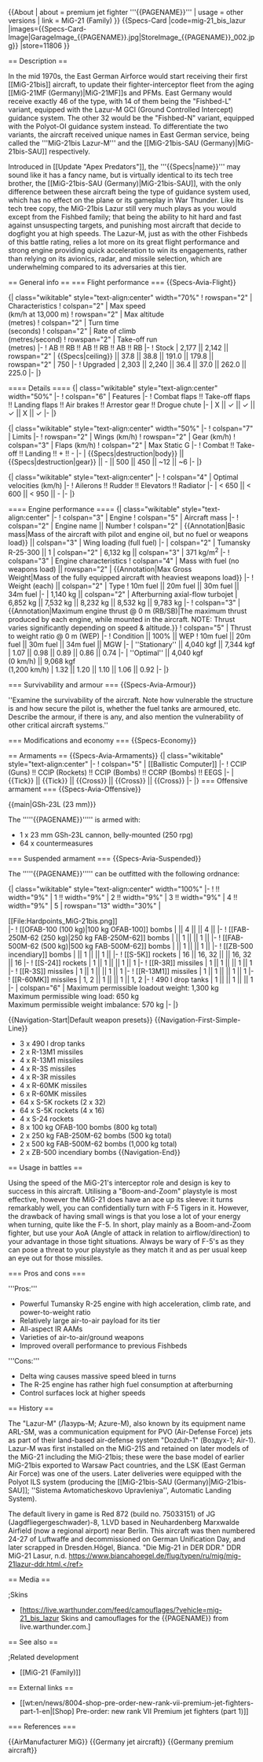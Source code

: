 {{About
| about = premium jet fighter '''{{PAGENAME}}'''
| usage = other versions
| link = MiG-21 (Family)
}}
{{Specs-Card
|code=mig-21_bis_lazur
|images={{Specs-Card-Image|GarageImage_{{PAGENAME}}.jpg|StoreImage_{{PAGENAME}}_002.jpg}}
|store=11806
}}

== Description ==
<!-- ''In the description, the first part should be about the history of and the creation and combat usage of the aircraft, as well as its key features. In the second part, tell the reader about the aircraft in the game. Insert a screenshot of the vehicle, so that if the novice player does not remember the vehicle by name, he will immediately understand what kind of vehicle the article is talking about.'' -->
In the mid 1970s, the East German Airforce would start receiving their first [[MiG-21bis]] aircraft, to update their fighter-interceptor fleet from the aging [[MiG-21MF (Germany)|MiG-21MF]]<nowiki/>s and PFMs. East Germany would receive exactly 46 of the type, with 14 of them being the "Fishbed-L" variant, equipped with the Lazur-M GCI (Ground Controlled Intercept) guidance system. The other 32 would be the "Fishbed-N" variant, equipped with the Polyot-OI guidance system instead. To differentiate the two variants, the aircraft received unique names in East German service, being called the '''MiG-21bis Lazur-M''' and the [[MiG-21bis-SAU (Germany)|MiG-21bis-SAU]] respectively.

Introduced in [[Update "Apex Predators"]], the '''{{Specs|name}}''' may sound like it has a fancy name, but is virtually identical to its tech tree brother, the [[MiG-21bis-SAU (Germany)|MiG-21bis-SAU]], with the only difference between these aircraft being the type of guidance system used, which has no effect on the plane or its gameplay in War Thunder. Like its tech tree copy, the MiG-21bis Lazur still very much plays as you would except from the Fishbed family; that being the ability to hit hard and fast against unsuspecting targets, and punishing most aircraft that decide to dogfight you at high speeds. The Lazur-M, just as with the other Fishbeds of this battle rating, relies a lot more on its great flight performance and strong engine providing quick acceleration to win its engagements, rather than relying on its avionics, radar, and missile selection, which are underwhelming compared to its adversaries at this tier.

== General info ==
=== Flight performance ===
{{Specs-Avia-Flight}}
<!-- ''Describe how the aircraft behaves in the air. Speed, manoeuvrability, acceleration and allowable loads - these are the most important characteristics of the vehicle.'' -->

{| class="wikitable" style="text-align:center" width="70%"
! rowspan="2" | Characteristics
! colspan="2" | Max speed<br>(km/h at 13,000 m)
! rowspan="2" | Max altitude<br>(metres)
! colspan="2" | Turn time<br>(seconds)
! colspan="2" | Rate of climb<br>(metres/second)
! rowspan="2" | Take-off run<br>(metres)
|-
! AB !! RB !! AB !! RB !! AB !! RB
|-
! Stock
| 2,177 || 2,142 || rowspan="2" | {{Specs|ceiling}} || 37.8 || 38.8 || 191.0 || 179.8 || rowspan="2" | 750
|-
! Upgraded
| 2,303 || 2,240 || 36.4 || 37.0 || 262.0 || 225.0
|-
|}

==== Details ====
{| class="wikitable" style="text-align:center" width="50%"
|-
! colspan="6" | Features
|-
! Combat flaps !! Take-off flaps !! Landing flaps !! Air brakes !! Arrestor gear !! Drogue chute
|-
| X || ✓ || ✓ || ✓ || X || ✓     <!-- ✓ -->
|-
|}

{| class="wikitable" style="text-align:center" width="50%"
|-
! colspan="7" | Limits
|-
! rowspan="2" | Wings (km/h)
! rowspan="2" | Gear (km/h)
! colspan="3" | Flaps (km/h)
! colspan="2" | Max Static G
|-
! Combat !! Take-off !! Landing !! + !! -
|-
| {{Specs|destruction|body}} || {{Specs|destruction|gear}} || - || 500 || 450 || ~12 || ~6
|-
|}

{| class="wikitable" style="text-align:center"
|-
! colspan="4" | Optimal velocities (km/h)
|-
! Ailerons !! Rudder !! Elevators !! Radiator
|-
| < 650 || < 600 || < 950 || -
|-
|}

==== Engine performance ====
{| class="wikitable" style="text-align:center"
|-
! colspan="3" | Engine
! colspan="5" | Aircraft mass
|-
! colspan="2" | Engine name || Number
! colspan="2" | {{Annotation|Basic mass|Mass of the aircraft with pilot and engine oil, but no fuel or weapons load}} || colspan="3" | Wing loading (full fuel)
|-
| colspan="2" | Tumansky R-25-300 || 1
| colspan="2" | 6,132 kg || colspan="3" | 371 kg/m<sup>2</sup>
|-
! colspan="3" | Engine characteristics
! colspan="4" | Mass with fuel (no weapons load) || rowspan="2" | {{Annotation|Max Gross<br>Weight|Mass of the fully equipped aircraft with heaviest weapons load}}
|-
! Weight (each) || colspan="2" | Type
! 10m fuel || 20m fuel || 30m fuel || 34m fuel
|-
| 1,140 kg || colspan="2" | Afterburning axial-flow turbojet
| 6,852 kg || 7,532 kg || 8,232 kg || 8,532 kg || 9,783 kg
|-
! colspan="3" | {{Annotation|Maximum engine thrust @ 0 m (RB/SB)|The maximum thrust produced by each engine, while mounted in the aircraft. NOTE: Thrust varies significantly depending on speed & altitude.}}
! colspan="5" | Thrust to weight ratio @ 0 m (WEP)
|-
! Condition || 100% || WEP
! 10m fuel || 20m fuel || 30m fuel || 34m fuel || MGW
|-
| ''Stationary'' || 4,040 kgf || 7,344 kgf
| 1.07 || 0.98 || 0.89 || 0.86 || 0.74
|-
| ''Optimal'' || 4,040 kgf<br>(0 km/h) || 9,068 kgf<br>(1,200 km/h)
| 1.32 || 1.20 || 1.10 || 1.06 || 0.92
|-
|}

=== Survivability and armour ===
{{Specs-Avia-Armour}}
<!-- ''Examine the survivability of the aircraft. Note how vulnerable the structure is and how secure the pilot is, whether the fuel tanks are armoured, etc. Describe the armour, if there is any, and also mention the vulnerability of other critical aircraft systems.'' -->
''Examine the survivability of the aircraft. Note how vulnerable the structure is and how secure the pilot is, whether the fuel tanks are armoured, etc. Describe the armour, if there is any, and also mention the vulnerability of other critical aircraft systems.''

=== Modifications and economy ===
{{Specs-Economy}}

== Armaments ==
{{Specs-Avia-Armaments}}
{| class="wikitable" style="text-align:center"
|-
! colspan="5" | [[Ballistic Computer]]
|-
! CCIP (Guns) !! CCIP (Rockets) !! CCIP (Bombs) !! CCRP (Bombs) !! EEGS
|-
| {{Tick}} || {{Tick}} || {{Cross}} || {{Cross}} || {{Cross}}
|-
|}
=== Offensive armament ===
{{Specs-Avia-Offensive}}
<!-- ''Describe the offensive armament of the aircraft, if any. Describe how effective the cannons and machine guns are in a battle, and also what belts or drums are better to use. If there is no offensive weaponry, delete this subsection.'' -->
{{main|GSh-23L (23 mm)}}

The '''''{{PAGENAME}}''''' is armed with:

* 1 x 23 mm GSh-23L cannon, belly-mounted (250 rpg)
* 64 x countermeasures

=== Suspended armament ===
{{Specs-Avia-Suspended}}
<!-- ''Describe the aircraft's suspended armament: additional cannons under the wings, bombs, rockets and torpedoes. This section is especially important for bombers and attackers. If there is no suspended weaponry remove this subsection.'' -->

The '''''{{PAGENAME}}''''' can be outfitted with the following ordnance:

{| class="wikitable" style="text-align:center" width="100%"
|-
! !! width="9%" | 1 !! width="9%" | 2 !! width="9%" | 3 !! width="9%" | 4 !! width="9%" | 5
| rowspan="13" width="30%" | <div class="ttx-image">[[File:Hardpoints_MiG-21bis.png]]</div>
|-
! [[OFAB-100 (100 kg)|100 kg OFAB-100]] bombs
| || 4 || || 4 ||
|-
! [[FAB-250M-62 (250 kg)|250 kg FAB-250M-62]] bombs
| || 1 || || 1 ||
|-
! [[FAB-500M-62 (500 kg)|500 kg FAB-500M-62]] bombs
| || 1 || || 1 ||
|-
! [[ZB-500 incendiary]] bombs
| || 1 || || 1 ||
|-
! [[S-5K]] rockets
| 16 || 16, 32 || || 16, 32 || 16
|-
! [[S-24]] rockets
| 1 || 1 || || 1 || 1
|-
! [[R-3R]] missiles
| 1 || 1 || || 1 || 1
|-
! [[R-3S]] missiles
| 1 || 1 || || 1 || 1
|-
! [[R-13M1]] missiles
| 1 || 1 || || 1 || 1
|-
! [[R-60MK]] missiles
| 1, 2 || 1 || || 1 || 1, 2
|-
! 490 l drop tanks
| 1 || || 1 || || 1
|-
| colspan="6" | Maximum permissible loadout weight: 1,300 kg<br>Maximum permissible wing load: 650 kg<br>Maximum permissible weight imbalance: 570 kg
|-
|}

{{Navigation-Start|Default weapon presets}}
{{Navigation-First-Simple-Line}}
* 3 x 490 l drop tanks
* 2 x R-13M1 missiles
* 4 x R-13M1 missiles
* 4 x R-3S missiles
* 4 x R-3R missiles
* 4 x R-60MK missiles
* 6 x R-60MK missiles
* 64 x S-5K rockets (2 x 32)
* 64 x S-5K rockets (4 x 16)
* 4 x S-24 rockets
* 8 x 100 kg OFAB-100 bombs (800 kg total)
* 2 x 250 kg FAB-250M-62 bombs (500 kg total)
* 2 x 500 kg FAB-500M-62 bombs (1,000 kg total)
* 2 x ZB-500 incendiary bombs
{{Navigation-End}}

== Usage in battles ==
<!-- ''Describe the tactics of playing in the aircraft, the features of using aircraft in a team and advice on tactics. Refrain from creating a "guide" - do not impose a single point of view, but instead, give the reader food for thought. Examine the most dangerous enemies and give recommendations on fighting them. If necessary, note the specifics of the game in different modes (AB, RB, SB).'' -->

Using the speed of the MiG-21's interceptor role and design is key to success in this aircraft. Utilising a "Boom-and-Zoom" playstyle is most effective, however the MiG-21 does have an ace up its sleeve: it turns remarkably well, you can confidentially turn with F-5 Tigers in it. However, the drawback of having small wings is that you lose a lot of your energy when turning, quite like the F-5. In short, play mainly as a Boom-and-Zoom fighter, but use your AoA (Angle of attack in relation to airflow/direction) to your advantage in those tight situations. Always be wary of F-5's as they can pose a threat to your playstyle as they match it and as per usual keep an eye out for those missiles.

=== Pros and cons ===
<!-- ''Summarise and briefly evaluate the vehicle in terms of its characteristics and combat effectiveness. Mark its pros and cons in the bulleted list. Try not to use more than 6 points for each of the characteristics. Avoid using categorical definitions such as "bad", "good" and the like - use substitutions with softer forms such as "inadequate" and "effective".'' -->

'''Pros:'''

* Powerful Tumansky R-25 engine with high acceleration, climb rate, and power-to-weight ratio
* Relatively large air-to-air payload for its tier
* All-aspect IR AAMs
* Varieties of air-to-air/ground weapons
* Improved overall performance to previous Fishbeds

'''Cons:'''

* Delta wing causes massive speed bleed in turns
* The R-25 engine has rather high fuel consumption at afterburning
* Control surfaces lock at higher speeds

== History ==
<!-- ''Describe the history of the creation and combat usage of the aircraft in more detail than in the introduction. If the historical reference turns out to be too long, take it to a separate article, taking a link to the article about the vehicle and adding a block "/History" (example: <nowiki>https://wiki.warthunder.com/(Vehicle-name)/History</nowiki>) and add a link to it here using the <code>main</code> template. Be sure to reference text and sources by using <code><nowiki><ref></ref></nowiki></code>, as well as adding them at the end of the article with <code><nowiki><references /></nowiki></code>. This section may also include the vehicle's dev blog entry (if applicable) and the in-game encyclopedia description (under <code><nowiki>=== In-game description ===</nowiki></code>, also if applicable).'' -->
The "Lazur-M" (Лазурь-М; Azure-M), also known by its equipment name ARL-SM, was a communication equipment for PVO (Air-Defense Force) jets as part of their land-based air-defense system "Dozduh-1" (Воздух-1; Air-1). Lazur-M was first installed on the MiG-21S and retained on later models of the MiG-21 including the MiG-21bis; these were the base model of earlier MiG-21bis exported to Warsaw Pact countries, and the LSK (East German Air Force) was one of the users. Later deliveries were equipped with the Polyot ILS system (producing the [[MiG-21bis-SAU (Germany)|MiG-21bis-SAU]]; ''Sistema Avtomaticheskovo Upravleniya'', Automatic Landing System).

The default livery in game is Red 872 (build no. 75033151) of JG (Jagdfliegergeschwader)-8, 1.LVD based in Neuhardenberg Marxwalde Airfield (now a regional airport) near Berlin. This aircraft was then numbered 24-27 of Luftwaffe and decommissioned on German Unification Day, and later scrapped in Dresden.<ref>Högel, Bianca. "Die Mig-21 in DER DDR." DDR MiG-21 Lasur, n.d. https://www.biancahoegel.de/flug/typen/ru/mig/mig-21lazur-ddr.html.</ref>

== Media ==
<!-- ''Excellent additions to the article would be video guides, screenshots from the game, and photos.'' -->

;Skins

* [https://live.warthunder.com/feed/camouflages/?vehicle=mig-21_bis_lazur Skins and camouflages for the {{PAGENAME}} from live.warthunder.com.]

== See also ==
<!-- ''Links to the articles on the War Thunder Wiki that you think will be useful for the reader, for example:''
* ''reference to the series of the aircraft;''
* ''links to approximate analogues of other nations and research trees.'' -->

;Related development

* [[MiG-21 (Family)]]

== External links ==
<!-- ''Paste links to sources and external resources, such as:''
* ''topic on the official game forum;''
* ''other literature.'' -->

* [[wt:en/news/8004-shop-pre-order-new-rank-vii-premium-jet-fighters-part-1-en|[Shop] Pre-order: new rank VII Premium jet fighters (part 1)]]

=== References ===
<references />

{{AirManufacturer MiG}}
{{Germany jet aircraft}}
{{Germany premium aircraft}}